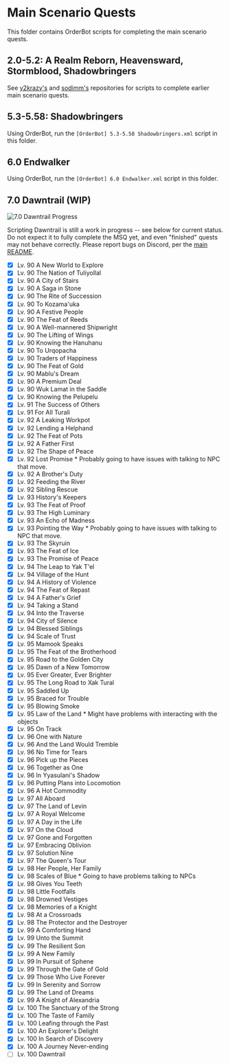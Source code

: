 # Main Scenario Quests

This folder contains OrderBot scripts for completing the main scenario quests.

## 2.0-5.2: A Realm Reborn, Heavensward, Stormblood, Shadowbringers

See [y2krazy's][100] and [sodimm's][101] repositories for scripts to complete earlier main scenario quests.

[100]: https://github.com/y2krazy/Rebornbuddy-Profiles "y2krazy's RebornBuddy Profiles"
[101]: https://github.com/sodimm/RebornBuddy "sodimm's RebornBuddy Profiles"

## 5.3-5.58: Shadowbringers

Using OrderBot, run the `[OrderBot] 5.3-5.58 Shadowbringers.xml` script in this folder.

## 6.0 Endwalker

Using OrderBot, run the `[OrderBot] 6.0 Endwalker.xml` script in this folder.

## 7.0 Dawntrail (WIP)

![7.0 Dawntrail Progress][300]

Scripting Dawntrail is still a work in progress -- see below for current status. Do not expect it to fully complete the MSQ yet, and even "finished" quests may not behave correctly.  Please report bugs on Discord, per the [main README][301].

<!--
To update progress bar, change the first number in URL:
Before: https://progress-bar.dev/62
After: https://progress-bar.dev/70
-->
[300]: https://progress-bar.dev/98/?scale=99&title=7.0%20Dawntrail&suffix=/99%20Quests&width=256 "7.0 Dawntrail Progress"
[301]: ../../README.md "README.md#troubleshooting"

- [X] Lv. 90 A New World to Explore	
- [X] Lv. 90 The Nation of Tuliyollal
- [X] Lv. 90 A City of Stairs
- [X] Lv. 90 A Saga in Stone
- [X] Lv. 90 The Rite of Succession
- [X] Lv. 90 To Kozama'uka
- [X] Lv. 90 A Festive People
- [X] Lv. 90 The Feat of Reeds
- [X] Lv. 90 A Well-mannered Shipwright
- [X] Lv. 90 The Lifting of Wings
- [X] Lv. 90 Knowing the Hanuhanu
- [X] Lv. 90 To Urqopacha
- [X] Lv. 90 Traders of Happiness
- [X] Lv. 90 The Feat of Gold
- [X] Lv. 90 Mablu's Dream
- [X] Lv. 90 A Premium Deal
- [X] Lv. 90 Wuk Lamat in the Saddle
- [X] Lv. 90 Knowing the Pelupelu
- [X] Lv. 91 The Success of Others
- [X] Lv. 91 For All Turali
- [X] Lv. 92 A Leaking Workpot
- [X] Lv. 92 Lending a Helphand
- [X] Lv. 92 The Feat of Pots
- [X] Lv. 92 A Father First
- [X] Lv. 92 The Shape of Peace
- [X] Lv. 92 Lost Promise * Probably going to have issues with talking to NPC that move.
- [X] Lv. 92 A Brother's Duty
- [X] Lv. 92 Feeding the River
- [X] Lv. 92 Sibling Rescue
- [X] Lv. 93 History's Keepers
- [X] Lv. 93 The Feat of Proof
- [X] Lv. 93 The High Luminary
- [X] Lv. 93 An Echo of Madness
- [X] Lv. 93 Pointing the Way * Probably going to have issues with talking to NPC that move.
- [X] Lv. 93 The Skyruin
- [X] Lv. 93 The Feat of Ice
- [X] Lv. 93 The Promise of Peace
- [X] Lv. 94 The Leap to Yak T'el
- [X] Lv. 94 Village of the Hunt
- [X] Lv. 94 A History of Violence
- [X] Lv. 94 The Feat of Repast
- [X] Lv. 94 A Father's Grief
- [X] Lv. 94 Taking a Stand
- [X] Lv. 94 Into the Traverse
- [X] Lv. 94 City of Silence
- [X] Lv. 94 Blessed Siblings
- [X] Lv. 94 Scale of Trust
- [X] Lv. 95 Mamook Speaks
- [X] Lv. 95 The Feat of the Brotherhood
- [X] Lv. 95 Road to the Golden City
- [X] Lv. 95 Dawn of a New Tomorrow
- [X] Lv. 95 Ever Greater, Ever Brighter
- [X] Lv. 95 The Long Road to Xak Tural
- [X] Lv. 95 Saddled Up
- [X] Lv. 95 Braced for Trouble
- [X] Lv. 95 Blowing Smoke 
- [X] Lv. 95 Law of the Land * Might have problems with interacting with the objects
- [X] Lv. 95 On Track
- [X] Lv. 96 One with Nature
- [X] Lv. 96 And the Land Would Tremble
- [X] Lv. 96 No Time for Tears
- [X] Lv. 96 Pick up the Pieces
- [X] Lv. 96 Together as One
- [X] Lv. 96 In Yyasulani's Shadow
- [X] Lv. 96 Putting Plans into Locomotion
- [X] Lv. 96 A Hot Commodity
- [X] Lv. 97 All Aboard
- [X] Lv. 97 The Land of Levin
- [X] Lv. 97 A Royal Welcome
- [X] Lv. 97 A Day in the Life
- [X] Lv. 97 On the Cloud
- [X] Lv. 97 Gone and Forgotten
- [X] Lv. 97 Embracing Oblivion
- [X] Lv. 97 Solution Nine
- [X] Lv. 97 The Queen's Tour
- [X] Lv. 98 Her People, Her Family
- [X] Lv. 98 Scales of Blue * Going to have problems talking to NPCs
- [X] Lv. 98 Gives You Teeth
- [X] Lv. 98 Little Footfalls
- [X] Lv. 98 Drowned Vestiges
- [X] Lv. 98 Memories of a Knight
- [X] Lv. 98 At a Crossroads
- [X] Lv. 98 The Protector and the Destroyer
- [X] Lv. 99 A Comforting Hand
- [X] Lv. 99 Unto the Summit
- [X] Lv. 99 The Resilient Son
- [X] Lv. 99 A New Family
- [X] Lv. 99 In Pursuit of Sphene
- [X] Lv. 99 Through the Gate of Gold
- [X] Lv. 99 Those Who Live Forever
- [X] Lv. 99 In Serenity and Sorrow
- [X] Lv. 99 The Land of Dreams
- [X] Lv. 99 A Knight of Alexandria
- [X] Lv. 100 The Sanctuary of the Strong
- [X] Lv. 100 The Taste of Family
- [X] Lv. 100 Leafing through the Past
- [X] Lv. 100 An Explorer's Delight
- [X] Lv. 100 In Search of Discovery
- [X] Lv. 100 A Journey Never-ending
- [ ] Lv. 100 Dawntrail